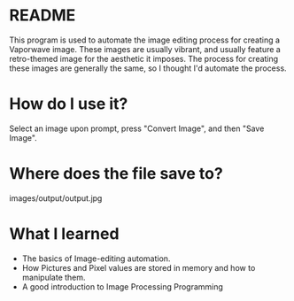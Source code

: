 # README #

This program is used to automate the image editing process for creating a Vaporwave image. These images are usually vibrant, and usually feature a retro-themed image for the aesthetic it imposes.
The process for creating these images are generally the same, so I thought I'd automate the process.

# How do I use it? #

Select an image upon prompt, press "Convert Image", and then "Save Image".

# Where does the file save to? #

images/output/output.jpg 

# What I learned #
- The basics of Image-editing automation.
- How Pictures and Pixel values are stored in memory and how to manipulate them.
- A good introduction to Image Processing Programming

